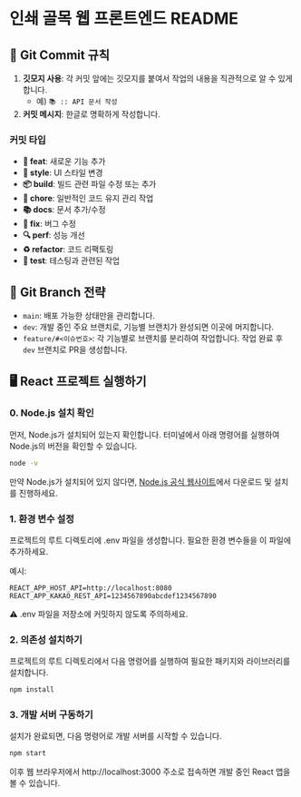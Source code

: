 # 인쇄 골목 웹 프론트엔드 README

## 🚀 Git Commit 규칙

1. **깃모지 사용**: 각 커밋 앞에는 깃모지를 붙여서 작업의 내용을 직관적으로 알 수 있게 합니다.
   - 예) `📚 :: API 문서 작성`
2. **커밋 메시지**: 한글로 명확하게 작성합니다.

### 커밋 타입

- **🚀 feat**: 새로운 기능 추가
- **🎨 style**: UI 스타일 변경
- **📦 build**: 빌드 관련 파일 수정 또는 추가
- **🔧 chore**: 일반적인 코드 유지 관리 작업
- **📚 docs**: 문서 추가/수정
- **🚨 fix**: 버그 수정
- **🔍 perf**: 성능 개선
- **♻️ refactor**: 코드 리팩토링
- **🧪 test**: 테스팅과 관련된 작업

## 🌳 Git Branch 전략

- `main`: 배포 가능한 상태만을 관리합니다.
- `dev`: 개발 중인 주요 브랜치로, 기능별 브랜치가 완성되면 이곳에 머지합니다.
- `feature/#<이슈번호>`: 각 기능별로 브랜치를 분리하여 작업합니다. 작업 완료 후 `dev` 브랜치로 PR을 생성합니다.

## 🖥 React 프로젝트 실행하기

### 0. Node.js 설치 확인

먼저, Node.js가 설치되어 있는지 확인합니다. 터미널에서 아래 명령어를 실행하여 Node.js의 버전을 확인할 수 있습니다.

```bash
node -v
```

만약 Node.js가 설치되어 있지 않다면, [Node.js 공식 웹사이트](https://nodejs.org/en)에서 다운로드 및 설치를 진행하세요.

### 1. 환경 변수 설정

프로젝트의 루트 디렉토리에 .env 파일을 생성합니다. 필요한 환경 변수들을 이 파일에 추가하세요.

예시:

```arduino
REACT_APP_HOST_API=http://localhost:8080
REACT_APP_KAKAO_REST_API=1234567890abcdef1234567890
```

⚠️ .env 파일을 저장소에 커밋하지 않도록 주의하세요.

### 2. 의존성 설치하기

프로젝트의 루트 디렉토리에서 다음 명령어를 실행하여 필요한 패키지와 라이브러리를 설치합니다.

```bash
npm install
```

### 3. 개발 서버 구동하기

설치가 완료되면, 다음 명령어로 개발 서버를 시작할 수 있습니다.

```bash
npm start
```

이후 웹 브라우저에서 http://localhost:3000 주소로 접속하면 개발 중인 React 앱을 볼 수 있습니다.
